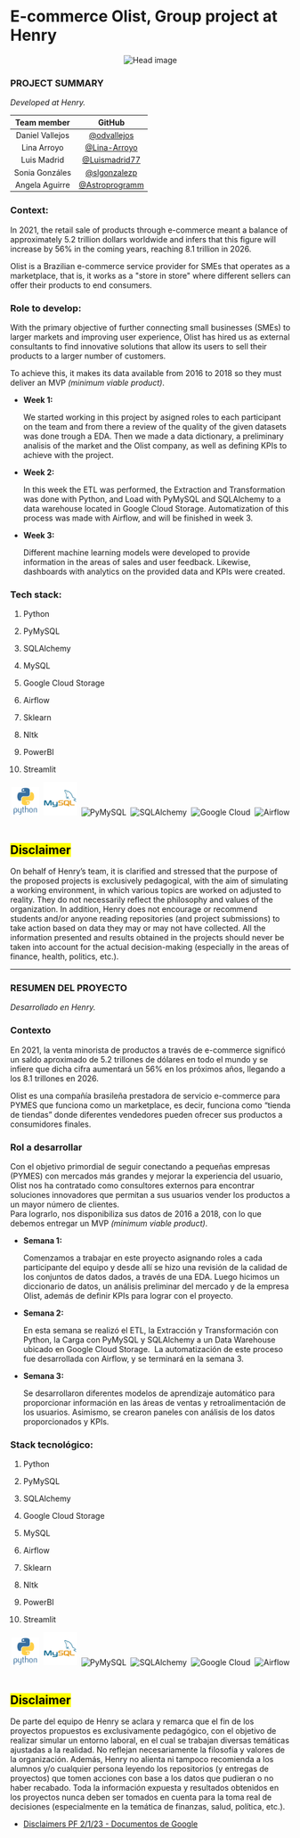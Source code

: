 # E-commerce Olist, Group project at Henry
<div align="center">

![Head image](https://images.unsplash.com/photo-1524508762098-fd966ffb6ef9?ixlib=rb-4.0.3&ixid=MnwxMjA3fDB8MHxwaG90by1wYWdlfHx8fGVufDB8fHx8&auto=format&fit=crop&w=870&q=80)
</div>

### **PROJECT SUMMARY**

*Developed at Henry.*

<div align="center">


| Team member     | GitHub                                                                    |
|:---------------:|:-------------------------------------------------------------------------:|
| Daniel Vallejos | [@odvallejos](https://github.com/odvallejos) |
| Lina Arroyo     | [@Lina-Arroyo](https://github.com/Lina-Arroyo)                            |
| Luis Madrid     | [@Luismadrid77](https://github.com/Luismadrid77)                          |
| Sonia Gonzáles  | [@slgonzalezp](https://github.com/slgonzalezp)                            |
| Angela Aguirre  | [@Astroprogramm](https://github.com/Astroprogramm)                        |

</div>



### Context:

In 2021, the retail sale of products through e-commerce meant a balance of approximately 5.2 trillion dollars worldwide and infers that this figure will increase by 56% in the coming years, reaching 8.1 trillion in 2026.

Olist is a Brazilian e-commerce service provider for SMEs that operates as a marketplace, that is, it works as a "store in store" where different sellers can offer their products to end consumers.

### Role to develop:

With the primary objective of further connecting small businesses (SMEs) to larger markets and improving user experience, Olist has hired us as external consultants to find innovative solutions that allow its users to sell their products to a larger number of customers. 

To achieve this, it makes its data available from 2016 to 2018 so they must deliver an MVP *(minimum viable product)*.

* **Week 1:**
  
  We started working in this project by asigned roles to each participant on the team and from there a review of the quality of the given datasets was done trough a EDA. Then we made a data dictionary, a preliminary analisis of the market and the Olist company, as well as defining KPIs to achieve with the project.

* **Week 2:**
  
  In this week the ETL was performed, the Extraction and Transformation was done with Python, and Load with PyMySQL and SQLAlchemy to a data warehouse located in Google Cloud Storage. Automatization of this process was made with Airflow, and will be finished in week 3.
 
* **Week 3:**
  
  Different machine learning models were developed to provide information in the areas of sales and user feedback. Likewise, dashboards with analytics on the provided data and KPIs were created.
  
### Tech stack:

1. Python

2. PyMySQL 

3. SQLAlchemy

4. MySQL

5. Google Cloud Storage

6. Airflow

7. Sklearn

8. Nltk

9. PowerBI

10. Streamlit

<div id="header" align="center">

 <img src="https://github.com/devicons/devicon/blob/master/icons/python/python-original-wordmark.svg" title="Python" alt="Python" width="50" height="50"/>&nbsp;
 <img src="https://github.com/devicons/devicon/blob/master/icons/mysql/mysql-original-wordmark.svg" title="MySQL" alt="MySQL" width="60" height="60"/>&nbsp;
 <img src="https://pythonfix.com/pkg/p/pymysql/pymysql-banner.webp" title="PyMySQL" alt="PyMySQL" width="90" height="50"/>&nbsp;
 <img src="https://quintagroup.com/cms/python/images/sqlalchemy-logo.png/@@images/eca35254-a2db-47a8-850b-2678f7f8bc09.png" title="SQLAlchemy" alt="SQLAlchemy" width="100" height="40"/>&nbsp;
 <img src="https://www.vectorlogo.zone/logos/google_cloud/google_cloud-ar21.png" alt="Google Cloud" width="80" height="50"/>&nbsp;
 <img src="https://airflow.apache.org/images/feature-image.png" title="Airflow" alt="Airflow" width="90" height="50"/>&nbsp;
  
</div> 


## <mark>Disclaimer</mark>

On behalf of Henry’s team, it is clarified and stressed that the purpose of the proposed projects is exclusively pedagogical, with the aim of simulating a working environment, in which various topics are worked on adjusted to reality. They do not necessarily reflect the philosophy and values of the organization. In addition, Henry does not encourage or recommend students and/or anyone reading repositories (and project submissions) to take action based on data they may or may not have collected. All the information presented and results obtained in the projects should never be taken into account for the actual decision-making (especially in the areas of finance, health, politics, etc.).

---

### **RESUMEN DEL PROYECTO**

*Desarrollado en Henry.*

### Contexto

En 2021, la venta minorista de productos a través de e-commerce significó un saldo aproximado de 5.2 trillones de dólares en todo el mundo y se infiere que dicha cifra aumentará un 56% en los próximos años, llegando a los 8.1 trillones en 2026.

Olist es una compañía brasileña prestadora de servicio e-commerce para PYMES que funciona como un marketplace, es decir, funciona como “tienda de tiendas” donde diferentes vendedores pueden ofrecer sus productos a consumidores finales.

### Rol a desarrollar

Con el objetivo primordial de seguir conectando a pequeñas empresas (PYMES) con mercados más grandes y mejorar la experiencia del usuario, Olist nos ha contratado como consultores externos para encontrar soluciones innovadores que permitan a sus usuarios vender los productos a un mayor número de clientes.  
Para lograrlo, nos disponibiliza sus datos de 2016 a 2018, con lo que debemos entregar un MVP *(minimum viable product)*.

* **Semana 1:**
  
  Comenzamos a trabajar en este proyecto asignando roles a cada participante del equipo y desde allí se hizo una revisión de la calidad de los conjuntos de datos dados, a través de una EDA. Luego hicimos un diccionario de datos, un análisis preliminar del mercado y de la empresa Olist, además de definir KPIs para lograr con el proyecto.

* **Semana 2:**
  
  En esta semana se realizó el ETL, la Extracción y Transformación con Python, la Carga con PyMySQL y SQLAlchemy a un Data Warehouse ubicado en Google Cloud Storage.  La automatización de este proceso fue desarrollada con Airflow, y se terminará en la semana 3.

* **Semana 3:**
  
  Se desarrollaron diferentes modelos de aprendizaje automático para proporcionar información en las áreas de ventas y retroalimentación de los usuarios. Asimismo, se crearon paneles con análisis de los datos proporcionados y KPIs.

### Stack tecnológico:

1. Python

2. PyMySQL

3. SQLAlchemy

4. Google Cloud Storage

5. MySQL

6. Airflow

7. Sklearn

8. Nltk

9. PowerBI

10. Streamlit

<div id="header" align="center">

 <img src="https://github.com/devicons/devicon/blob/master/icons/python/python-original-wordmark.svg" title="Python" alt="Python" width="50" height="50"/>&nbsp;
 <img src="https://github.com/devicons/devicon/blob/master/icons/mysql/mysql-original-wordmark.svg" title="MySQL" alt="MySQL" width="60" height="60"/>&nbsp;
 <img src="https://pythonfix.com/pkg/p/pymysql/pymysql-banner.webp" title="PyMySQL" alt="PyMySQL" width="90" height="50"/>&nbsp;
 <img src="https://quintagroup.com/cms/python/images/sqlalchemy-logo.png/@@images/eca35254-a2db-47a8-850b-2678f7f8bc09.png" title="SQLAlchemy" alt="SQLAlchemy" width="100" height="40"/>&nbsp;
 <img src="https://www.vectorlogo.zone/logos/google_cloud/google_cloud-ar21.png" alt="Google Cloud" width="80" height="50"/>&nbsp;
 <img src="https://airflow.apache.org/images/feature-image.png" title="Airflow" alt="Airflow" width="90" height="50"/>&nbsp;
  
</div> 

## <mark>Disclaimer</mark>

De parte del equipo de Henry se aclara y remarca que el fin de los proyectos propuestos es exclusivamente pedagógico, con el objetivo de realizar simular un entorno laboral, en el cual se trabajan diversas temáticas ajustadas a la realidad. No reflejan necesariamente la filosofía y valores de la organización. Además, Henry no alienta ni tampoco recomienda a los alumnos y/o cualquier persona leyendo los repositorios (y entregas de proyectos) que tomen acciones con base a los datos que pudieran o no haber recabado. Toda la información expuesta y resultados obtenidos en los proyectos nunca deben ser tomados en cuenta para la toma real de decisiones (especialmente en la temática de finanzas, salud, política, etc.).

- [Disclaimers PF 2/1/23 - Documentos de Google](https://docs.google.com/document/d/1k_uxvrMwVKjP_q1V_np9HmdtPTwjfL77uXJy2jZqnDE/edit?usp=sharing)
